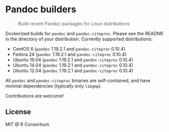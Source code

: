 
# Pandoc builders

> Build recent Pandoc packages for Linux distributions

Dockerized builds for `pandoc` and `pandoc-citeproc`. Please see the README in the directory of your distribution. Currently supported distributions:
* CentOS 6 (`pandoc` 1.19.2.1 and `pandoc-citeproc` 0.10.4)
* Fedora 24 (`pandoc` 1.19.2.1 and `pandoc-citeproc` 0.10.4)
* Ubuntu 16.04 (`pandoc` 1.19.2.1 and `pandoc-citeproc` 0.10.4)
* Ubuntu 14.04 (`pandoc` 1.19.2.1 and `pandoc-citeproc` 0.10.4)
* Ubuntu 12.04 (`pandoc` 1.19.2.1 and `pandoc-citeproc` 0.10.4)

All `pandoc` and `pandoc-citeproc` binaries are self-contained, and have minimal dependencies (typically only `libgmp`).

Contributions are welcome!

## License

MIT @ R Consortium
